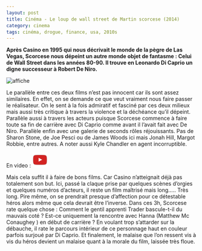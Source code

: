 ```yaml
---
layout: post
title: Cinéma - Le loup de wall street de Martin scorcese (2014)
category: cinema
tags: cinéma, drogue, finance, usa, 2010s
---
```

**Après Casino en 1995 qui nous décrivait le monde de la pègre de Las Vegas, Scorcese nous dépeint un autre monde objet de fantasme : Celui de Wall Street dans les années 80-90. Il trouve en Leonardo Di Caprio un digne successeur à Robert De Niro.**

![affiche](https://filedn.eu/llqi9IBxlYouGRXYG2xlROb/img/2014/loupwallstreet.jpg)

Le parallèle entre ces deux films n’est pas innocent car ils sont assez similaires. En effet, on se demande ce que veut vraiment nous faire passer le réalisateur. On le sent à la fois admiratif et fasciné par ces deux milieux mais aussi très critique à travers la violence et la déchéance qu’il dépeint. Parallèle aussi à travers les acteurs puisque Scorcese commence à faire toute sa fin de carrière avec Di Caprio comme avant il l’avait fait avec De Niro. Parallèle enfin avec une galerie de seconds rôles réjouissants. Pas de Sharon Stone, de Joe Pesci ou de James Woods ici mais Jonah Hill, Margot Robbie, entre autres. A noter aussi Kyle Chandler en agent incorruptible.

En video : [![video](/images/youtube.png)](https://www.youtube.com/watch?v=8hXirt-nCN8)

Mais cela suffit il à faire de bons films. Car Casino n’atteignait déjà pas totalement son but. Ici, passé la claque prise par quelques scènes d’orgies et quelques numéros d’acteurs, il reste un film maîtrisé mais long….. Très long. Pire même, on se prendrait presque d’affection pour ce détestable héros alors même que cela devrait être l’inverse. Dans ces 3h, Scorcese rate quelque chose : Comment le gentil apprenti Trader bascule-t-il du mauvais coté ? Est-ce uniquement la rencontre avec Hanna (Matthew Mc Conaughey ) en début de carrière ? En voulant trop s’attarder sur la débauche, il rate le parcours intérieur de ce personnage haut en couleur parfois surjoué par Di Caprio. Et finalement, le malaise que l’on ressent vis à vis du héros devient un malaise quant à la morale du film, laissée très floue.

